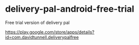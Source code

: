 delivery-pal-android-free-trial
===============================

Free trial version of delivery pal

https://play.google.com/store/apps/details?id=com.davidtunnell.deliverypalfree
